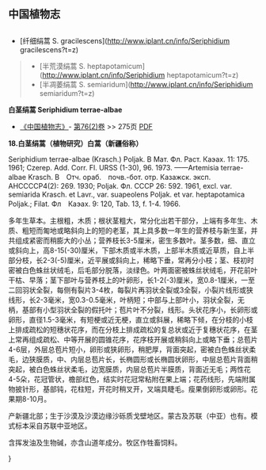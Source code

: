 
## 中国植物志

## 
* [纤细绢蒿  S.  gracilescens](http://www.iplant.cn/info/Seriphidium gracilescens?t=z)
> * [半荒漠绢蒿  S.  heptapotamicum](http://www.iplant.cn/info/Seriphidium heptapotamicum?t=z)
> * [半凋萎绢蒿  S.  semiaridum](http://www.iplant.cn/info/Seriphidium semiaridum?t=z)

**白茎绢蒿 Seriphidium terrae-albae**

* [《中国植物志》](http://www.iplant.cn/frps)- [第76(2)卷](http://www.iplant.cn/frps/vol/76(2)) >> 275页 [PDF](http://www.iplant.cn/frps/pdf/76(2)/275.pdf)

**18.白茎绢蒿（植物研究）白蒿（新疆俗称）**

Seriphidium terrae-albae (Krasch.) Poljak. В Мат. Фл. Раст. Каэах. 11: 175. 1961; Czerep. Add. Corr. Fl. URSS (1-30), 96. 1973. ——Artemisia terrae-albae Krasch. В　Отч. ораб.　почв.-бот. отр. Казажск. эксп. АНССССР4(2): 269. 1930; Poljak. Фл. СССР 26: 592. 1961, excl. var. semiarida Krasch. et Lavr., var. suapeolens Poljak. et var. heptapotamica Poljak.; Filat. Фл　Каэах. 9: 120, Tab. 13, f. 1-4. 1966.

多年生草本。主根粗，木质；根状茎粗大，常分化出若干部分，上端有多年生、木质、粗短而匍地或略斜向上的短的老茎，其上具多数一年生的营养枝与新生茎，并共组成紧密而稍膨大的小丛；营养枝长3-5厘米，密生多数叶。茎多数，细、直立或斜向上，高8-15(-30)厘米，下部木质或半木质，上部半木质或近草质，自上半部分枝，长2-3(-5)厘米，近平展或斜向上，稀略下垂，常再分小枝；茎、枝初时密被白色蛛丝状绒毛，后毛部分脱落，淡绿色。叶两面密被蛛丝状绒毛，开花前叶干枯、早落；茎下部叶与营养枝上的叶卵形，长1-2(-3)厘米，宽0.8-1厘米，一至二回羽状全裂，每侧有裂片3-4枚，每裂片再羽状全裂或3全裂，小裂片线形或狭线形，长2-3毫米，宽0.3-0.5毫米，叶柄短；中部与上部叶小，羽状全裂，无柄，基部有小型羽状全裂的假托叶；苞片叶不分裂，线形。头状花序小，长卵形或卵形，直径1.5-3毫米，有短梗或近无梗，直立或斜展，稀略下倾，在分枝的小枝上排成疏松的短穗状花序，而在分枝上排成疏松的复总状或近于复穗状花序，在茎上常再组成疏松、中等开展的圆锥花序，花序枝开展或稍斜向上或略下垂；总苞片4-6层，外层总苞片短小，卵形或狭卵形，稍肥厚，背面突起，密被白色蛛丝状柔毛，边狭膜质，中、内层总苞片长，长椭圆形或长椭圆状卵形，中层总苞片背面稍突起，被白色蛛丝状柔毛，边宽膜质，内层总苞片半膜质，背面近无毛；两性花4-5朵，花冠管状，檐部红色，结实时花冠常粘附在果上端；花药线形，先端附属物披针形，基部钝，花柱短，开花时稍叉开，叉端具睫毛。瘦果倒卵形或卵形。花果期8-10月。

产新疆北部；生于沙漠及沙漠边缘沙砾质戈壁地区。蒙古及苏联（中亚）也有。模式标本采自苏联中亚地区。

含挥发油及生物碱，亦含山道年成分。牧区作牲畜饲料。

}